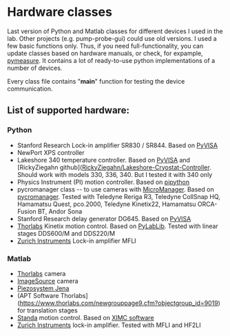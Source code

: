 # Hardware classes
 Last version of Python and Matlab classes for different devices I used in the lab. Other projects (e.g. pump-probe-gui) could use old versions. I used a few basic functions only. Thus, if you need full-functionality, you can update classes based on hardware manuals, or check, for expample, [pymeasure](https://pymeasure.readthedocs.io/en/latest/index.html). It contains a lot of ready-to-use python implementations of a number of devices.

Every class file contains "__main__" function for testing the device communication.

## List of supported hardware:
### Python
- Stanford Research Lock-in amplifier SR830 / SR844. Based on [PyVISA](https://pyvisa.readthedocs.io/en/latest/#)
- NewPort XPS controller
- Lakeshore 340 temperature controller. Based on [PyVISA](https://pyvisa.readthedocs.io/en/latest/#) and [RickyZiegahn github]([RickyZiegahn/Lakeshore-Cryostat-Controller](https://github.com/RickyZiegahn/Lakeshore-Cryostat-Controller). Should work with models 330, 336, 340. But I tested it with 340 only
- Physics Instrument (PI) motion controller. Based on [pipython](https://pipython.physikinstrumente.com/)
- pycromanager class -- to use cameras with [MicroManager](https://micro-manager.org/). Based on [pycromanager](https://pycro-manager.readthedocs.io/en/latest/index.html). Tested with Teledyne Reriga R3, Teledyne CollSnap HQ, Hamamatsu Quest, pco.2000, Teledyne Kinetix22, Hamamatsu ORCA-Fusion BT, Andor Sona
- Stanford Research delay generator DG645. Based on [PyVISA](https://pyvisa.readthedocs.io/en/latest/#)
- [Thorlabs](https://www.thorlabs.de/) Kinetix motion control. Based on [PyLabLib](https://pylablib.readthedocs.io/en/latest/). Tested with linear stages DDS600/M and DDS220/M
- [Zurich Instruments](https://www.zhinst.com/) Lock-in amplifier MFLI

### Matlab
- [Thorlabs](https://www.thorlabs.de/) camera
- [ImageSource](https://www.theimagingsource.com/en-us/) camera
- [Piezosystem Jena](https://www.piezosystem.com/)
- (APT Software Thorlabs](https://www.thorlabs.com/newgrouppage9.cfm?objectgroup_id=9019) for translation stages
- [Standa](https://www.standa.lt/) motion control. Based on [XIMC software](https://files.xisupport.com/Software.en.html)
- [Zurich Instruments](https://www.zhinst.com/) lock-in amplifier. Tested with MFLI and HF2LI
